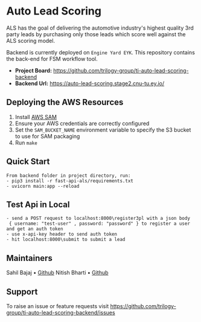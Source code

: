 # Auto Lead Scoring
ALS has the goal of delivering the automotive industry's highest quality 3rd party leads
by purchasing only those leads which score well against the ALS scoring model. 

Backend is currently deployed on `Engine Yard EYK`. This repository contains the back-end for FSM workflow tool.
- **Project Board:** https://github.com/trilogy-group/ti-auto-lead-scoring-backend
- **Backend Url:** https://auto-lead-scoring.stage2.cnu-tu.ey.io/

## Deploying the AWS Resources
1) Install [AWS SAM](https://aws.amazon.com/serverless/sam/)
2) Ensure your AWS credentials are correctly configured
3) Set the `SAM_BUCKET_NAME` environment variable to specify the S3 bucket to use for SAM packaging
5) Run `make`

## Quick Start

```
From backend folder in project directory, run:
- pip3 install -r fast-api-als/requirements.txt
- uvicorn main:app --reload
```
## Test Api in Local
```
- send a POST request to localhost:8000\register3pl with a json body
 { username: "test-user" , password: "password" } to register a user and get an auth token
- use x-api-key header to send auth token 
- hit localhost:8000\submit to submit a lead
```

## Maintainers

Sahil Bajaj • [Github](https://github.com/sahil-ti)
Nitish Bharti • [Github](https://github.com/nitish-ti)

## Support

To raise an issue or feature requests visit https://github.com/trilogy-group/ti-auto-lead-scoring-backend/issues